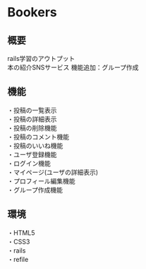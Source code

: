 # Bookers

## 概要
rails学習のアウトプット</br>
本の紹介SNSサービス
機能追加：グループ作成

## 機能
・投稿の一覧表示</br>
・投稿の詳細表示</br>
・投稿の削除機能</br>
・投稿のコメント機能</br>
・投稿のいいね機能</br>
・ユーザ登録機能</br>
・ログイン機能</br>
・マイページ(ユーザの詳細表示)</br>
・プロフィール編集機能</br>
・グループ作成機能

## 環境
・HTML5</br>
・CSS3</br>
・rails</br>
・refile
